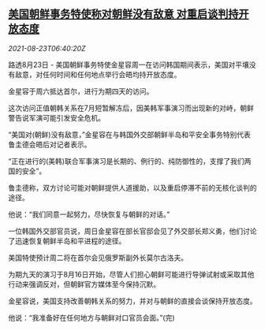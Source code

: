 <!--1629702062000-->
[美国朝鲜事务特使称对朝鲜没有敌意 对重启谈判持开放态度](https://cn.reuters.com/article/usa-north-korea-0823-mon-idCNKBS2FO0GT)
------

<div><i>2021-08-23T06:40:20Z</i></div><p>路透8月23日 - 美国朝鲜事务特使金星容周一在访问韩国期间表示，美国对平壤没有敌意，对任何时间和任何地点举行会晤均持开放态度。</p><p>金星容于周六抵达首尔，进行为期四天的访问。</p><p>这次访问正值朝韩关系在7月短暂解冻后，因美韩军事演习而出现新的对峙，朝鲜警告说军演可能引发安全危机。</p><p>“美国对(朝鲜)没有敌意，”金星容在与韩国外交部朝鲜半岛和平安全事务特别代表鲁圭德会晤后对记者表示。</p><p>“正在进行的(美韩)联合军事演习是长期的、例行的、纯防御性的，支撑了我们两国的安全”。</p><p>鲁圭德称，双方讨论可能对朝鲜提供人道援助，以及重启停滞不前的无核化谈判的途径。</p><p>他说：“我们同意一起努力，尽快恢复与朝鲜的对话。”</p><p>一位韩国外交部官员说，周日金星容在部长官邸会见了外交部长郑义勇，他们讨论了迅速恢复朝鲜半岛和平进程的途径。</p><p>美国特使预计周二将在首尔会见俄罗斯副外长莫尔古洛夫。</p><p>为期九天的演习于8月16日开始，尽管人们担心朝鲜可能进行导弹试射或采取其他行动来强调反对，但朝鲜官方媒体至今保持沉默。</p><p>金星容说，美国支持改善朝韩关系的努力，并对与朝鲜的直接会谈保持开放态度。</p><p>他说：“我准备好在任何地方与朝鲜对口官员会面。”(完)</p>
